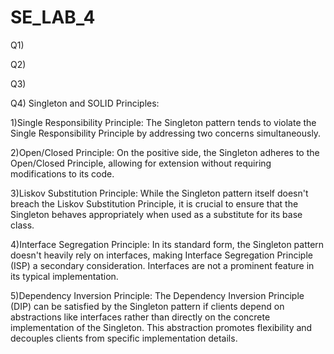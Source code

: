 # SE_LAB_4

Q1)

Q2)

Q3)

Q4) Singleton and SOLID Principles:

1)Single Responsibility Principle:
The Singleton pattern tends to violate the Single Responsibility Principle by addressing two concerns simultaneously.

2)Open/Closed Principle:
On the positive side, the Singleton adheres to the Open/Closed Principle, allowing for extension without requiring modifications to its code.

3)Liskov Substitution Principle:
While the Singleton pattern itself doesn't breach the Liskov Substitution Principle, it is crucial to ensure that the Singleton behaves appropriately when used as a substitute for its base class.

4)Interface Segregation Principle:
In its standard form, the Singleton pattern doesn't heavily rely on interfaces, making Interface Segregation Principle (ISP) a secondary consideration. Interfaces are not a prominent feature in its typical implementation.

5)Dependency Inversion Principle:
The Dependency Inversion Principle (DIP) can be satisfied by the Singleton pattern if clients depend on abstractions like interfaces rather than directly on the concrete implementation of the Singleton. This abstraction promotes flexibility and decouples clients from specific implementation details.

